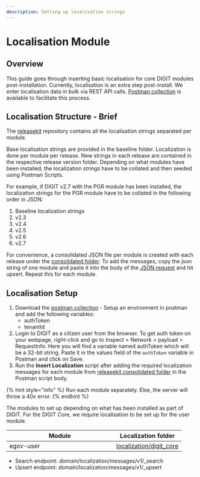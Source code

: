 ```yaml
---
description: Setting up localisation strings
---
```


# Localisation Module

## Overview

This guide goes through inserting basic localisation for core DIGIT modules post-installation. Currently, localisation is an extra step post-install. We enter localisation data in bulk via REST API calls. [Postman collection](https://www.postman.com/collections/a140e7426ab4419ed5b5) is available to facilitate this process.

## Localisation Structure - Brief

The [releasekit](https://github.com/egovernments/releasekit/tree/master/localisation) repository contains all the localisation strings separated per module.

Base localisation strings are provided in the baseline folder. Localization is done per module per release. New strings in each release are contained in the respective release version folder. Depending on what modules have been installed, the localization strings have to be collated and then seeded using Postman Scripts.

For example, if DIGIT v2.7 with the PGR module has been installed, the localization strings for the PGR module have to be collated in the following order in JSON:

1. Baseline localization strings
2. v2.3
3. v2.4
4. v2.5
5. v2.6
6. v2.7

For convenience, a consolidated JSON file per module is created with each release under the [consolidated folder](https://github.com/egovernments/releasekit/tree/master/localisation/consolidated). To add the messages, copy the json string of one module and paste it into the body of the [JSON request](https://www.getpostman.com/collections/082221e70ad98af9877b) and hit upsert. Repeat this for each module.

## Localisation Setup&#x20;

1. Download the [postman collection](https://www.postman.com/collections/a140e7426ab4419ed5b5) - Setup an environment in postman and add the following variables:
   * authToken&#x20;
   * tenantId
2. Login to DIGIT as a citizen user from the browser. To get auth token on your webpage, right-click and go to Inspect > Network > payload > RequestInfo. Here you will find a variable named authToken which will be a 32-bit string. Paste it in the values field of the `authToken` variable in Postman and click on Save.
3. Run the **Insert Localization** script after adding the required localization messages for each module from [releasekit consolidated folder](https://github.com/egovernments/releasekit/tree/master/localisation/consolidated/en\_IN) in the Postman script body.&#x20;

{% hint style="info" %}
Run each module separately. Else, the server will throw a 40x error.&#x20;
{% endhint %}

The modules to set up depending on what has been installed as part of DIGIT. For the DIGIT Core, we require localisation to be set up for the user module.&#x20;

<table><thead><tr><th width="268">Module</th><th>Localization folder</th></tr></thead><tbody><tr><td>egov-user</td><td><a href="https://github.com/egovernments/releasekit/tree/master/localisation/digit_core">localization/digit_core</a></td></tr></tbody></table>

* Search endpoint: _domain_/localization/messages/v1/\_search
* Upsert endpoint: _domain_/localization/messages/v1/\_upsert

